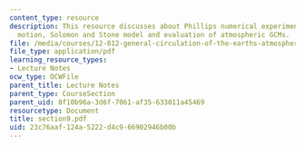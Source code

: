 ```yaml
---
content_type: resource
description: This resource discusses about Phillips numerical experiment, quasi-geostrophic
  motion, Solomon and Stone model and evaluation of atmospheric GCMs.
file: /media/courses/12-812-general-circulation-of-the-earths-atmosphere-fall-2005/23c76aaf124a5222d4c966902946b00b_section9.pdf
file_type: application/pdf
learning_resource_types:
- Lecture Notes
ocw_type: OCWFile
parent_title: Lecture Notes
parent_type: CourseSection
parent_uid: 8f10b96a-3d6f-7061-af35-633011a45469
resourcetype: Document
title: section9.pdf
uid: 23c76aaf-124a-5222-d4c9-66902946b00b
---
```

